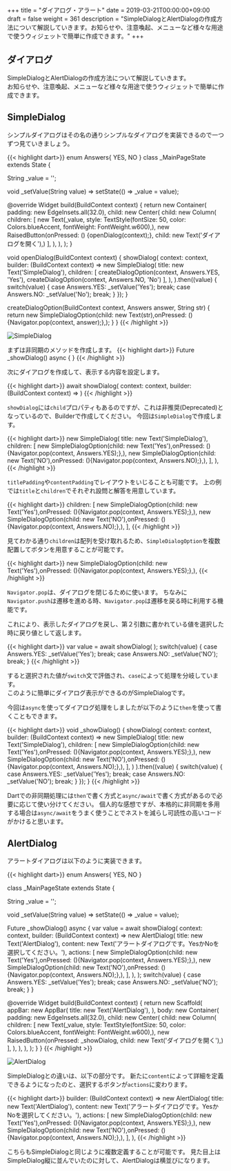 +++
title = "ダイアログ・アラート"
date = 2019-03-21T00:00:00+09:00
draft = false
weight = 361
description = "SimpleDialogとAlertDialogの作成方法について解説していきます。お知らせや、注意喚起、メニューなど様々な用途で使うウィジェットで簡単に作成できます。"
+++

## ダイアログ

SimpleDialogとAlertDialogの作成方法について解説していきます。  
お知らせや、注意喚起、メニューなど様々な用途で使うウィジェットで簡単に作成できます。

## SimpleDialog

シンプルダイアログはその名の通りシンプルなダイアログを実装できるので一つずつ見ていきましょう。

{{< highlight dart>}}
enum Answers{
  YES,
  NO
}
class _MainPageState extends State<MainPage> {

  String _value = '';

  void _setValue(String value) => setState(() => _value = value);

  @override
  Widget build(BuildContext context) {
    return new Container(
      padding: new EdgeInsets.all(32.0),
      child: new Center(
        child: new Column(
          children: <Widget>[
            new Text(_value, style: TextStyle(fontSize: 50, color: Colors.blueAccent, fontWeight: FontWeight.w600),),
            new RaisedButton(onPressed: () {openDialog(context);}, child: new Text('ダイアログを開く'),)
          ],
        ),
      ),
    );
  }

  void openDialog(BuildContext context) {
      showDialog<Answers>(
        context: context,
        builder: (BuildContext context) => new SimpleDialog(
          title: new Text('SimpleDialog'),
          children: <Widget>[
            createDialogOption(context, Answers.YES, 'Yes'),
            createDialogOption(context, Answers.NO, 'No')
          ],
        ),
      ).then((value) {
        switch(value) {
        case Answers.YES:
        _setValue('Yes');
        break;
        case Answers.NO:
        _setValue('No');
        break;
        }
      });
  }


  createDialogOption(BuildContext context, Answers answer, String str) {
    return new SimpleDialogOption(child: new Text(str),onPressed: (){Navigator.pop(context, answer);},);
  }
}
{{< /highlight >}}

<img src="/images/basic/dialog/01/simple_dialog.gif" style="min-width:300px;max-width:600px;" alt="SimpleDialog"/>

まずは非同期のメソッドを作成します。
{{< highlight dart>}}
  Future _showDialog() async {
  }
{{< /highlight >}}

次にダイアログを作成して、表示する内容を設定します。

{{< highlight dart>}}
  await showDialog<Answers>(
    context: context,
    builder: (BuildContext context) => 
  )
{{< /highlight >}}

``showDialog``には``child``プロパティもあるのですが、これは非推奨(Deprecated)となっているので、Builderで作成してください。
今回は``SimpleDialog``で作成します。

{{< highlight dart>}}
new SimpleDialog(
  title: new Text('SimpleDialog'),
  children: <Widget>[
    new SimpleDialogOption(child: new Text('Yes'),onPressed: (){Navigator.pop(context, Answers.YES);},),
    new SimpleDialogOption(child: new Text('NO'),onPressed: (){Navigator.pop(context, Answers.NO);},),
  ],
),
{{< /highlight >}}

``titlePadding``や``contentPadding``でレイアウトをいじることも可能です。
上の例では``title``と``children``でそれぞれ設問と解答を用意しています。

{{< highlight dart>}}
  children: <Widget>[
    new SimpleDialogOption(child: new Text('Yes'),onPressed: (){Navigator.pop(context, Answers.YES);},),
    new SimpleDialogOption(child: new Text('NO'),onPressed: (){Navigator.pop(context, Answers.NO);},),
  ],
{{< /highlight >}}

見てわかる通り``children``は配列を受け取れるため、``SimpleDialogOption``を複数配置してボタンを用意することが可能です。

{{< highlight dart>}}
new SimpleDialogOption(child: new Text('Yes'),onPressed: (){Navigator.pop(context, Answers.YES);},),
{{< /highlight >}}

``Navigator.pop``は、ダイアログを閉じるために使います。
ちなみに``Navigator.push``は遷移を進める時、``Navigator.pop``は遷移を戻る時に利用する機能です。

これにより、表示したダイアログを戻し、第２引数に書かれている値を選択した時に戻り値として返します。  

{{< highlight dart>}}
var value = await showDialog(
);
switch(value) {
  case Answers.YES:
    _setValue('Yes');
    break;
  case Answers.NO:
    _setValue('NO');
    break;
}
{{< /highlight >}}

すると選択された値が``switch``文で評価され、``case``によって処理を分岐しています。  
このように簡単にダイアログ表示ができるのがSimpleDialogです。

今回は``async``を使ってダイアログ処理をしましたが以下のように``then``を使って書くこともできます。

{{< highlight dart>}}
  void _showDialog() {
    showDialog(
      context: context,
      builder: (BuildContext context) => new SimpleDialog(
        title: new Text('SimpleDialog'),
        children: <Widget>[
          new SimpleDialogOption(child: new Text('Yes'),onPressed: (){Navigator.pop(context, Answers.YES);},),
          new SimpleDialogOption(child: new Text('NO'),onPressed: (){Navigator.pop(context, Answers.NO);},),
        ],
      )
    ).then<void>((value) {
      switch(value) {
      case Answers.YES:
      _setValue('Yes');
      break;
      case Answers.NO:
      _setValue('NO');
      break;
      }
    });
  }
{{< /highlight >}}

Dartでの非同期処理には``then``で書く方式と``async/await``で書く方式があるので必要に応じて使い分けてください。
個人的な感想ですが、本格的に非同期を多用する場合は``async/await``をうまく使うことでネストを減らし可読性の高いコードがかけると思います。

## AlertDialog

アラートダイアログは以下のように実装できます。

{{< highlight dart>}}
enum Answers{
  YES,
  NO
}

class _MainPageState extends State<MainPage> {

  String _value = '';

  void _setValue(String value) => setState(() => _value = value);

  Future _showDialog() async {
    var value = await showDialog(
      context: context,
      builder: (BuildContext context) => new AlertDialog(
        title: new Text('AlertDialog'),
        content: new Text('アラートダイアログです。YesかNoを選択してください。'),
        actions: <Widget>[
          new SimpleDialogOption(child: new Text('Yes'),onPressed: (){Navigator.pop(context, Answers.YES);},),
          new SimpleDialogOption(child: new Text('NO'),onPressed: (){Navigator.pop(context, Answers.NO);},),
        ],
      ),
    );
    switch(value) {
      case Answers.YES:
        _setValue('Yes');
        break;
      case Answers.NO:
        _setValue('NO');
        break;
    }
  }

  @override
  Widget build(BuildContext context) {
    return new Scaffold(
      appBar: new AppBar(
        title: new Text('AlertDialog'),
      ),
      body: new Container(
        padding: new EdgeInsets.all(32.0),
        child: new Center(
          child: new Column(
            children: <Widget>[
              new Text(_value, style: TextStyle(fontSize: 50, color: Colors.blueAccent, fontWeight: FontWeight.w600),),
              new RaisedButton(onPressed: _showDialog, child: new Text('ダイアログを開く'),)
            ],
          ),
        ),
      ),
    );
  }
}
{{< /highlight >}}

<img src="/images/basic/dialog/01/alert_dialog.gif" style="min-width:300px;max-width:600px;" alt="AlertDialog"/>

SimpleDialogとの違いは、以下の部分です。
新たに``content``によって詳細を定義できるようになったのと、選択するボタンが``actions``に変わります。

{{< highlight dart>}}
  builder: (BuildContext context) => new AlertDialog(
    title: new Text('AlertDialog'),
    content: new Text('アラートダイアログです。YesかNoを選択してください。'),
    actions: <Widget>[
      new SimpleDialogOption(child: new Text('Yes'),onPressed: (){Navigator.pop(context, Answers.YES);},),
      new SimpleDialogOption(child: new Text('NO'),onPressed: (){Navigator.pop(context, Answers.NO);},),
    ],
  ),
{{< /highlight >}}

こちらもSimpleDialogと同じように複数定義することが可能です。
見た目上はSimpleDialog縦に並んでいたのに対して、AlertDialogは横並びになります。
